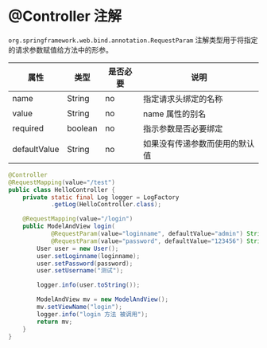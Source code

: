 # @Controller  注解

`org.springframework.web.bind.annotation.RequestParam` 注解类型用于将指定的请求参数赋值给方法中的形参。

| 属性 | 类型 | 是否必要 | 说明 |
|---|---|---|---|
| name | String | no | 指定请求头绑定的名称 |
| value | String | no | name 属性的别名 |
| required | boolean | no | 指示参数是否必要绑定 |
| defaultValue | String | no | 如果没有传递参数而使用的默认值 |

```java
@Controller
@RequestMapping(value="/test")
public class HelloController {
    private static final Log logger = LogFactory
            .getLog(HelloController.class);

    @RequestMapping(value="/login")
    public ModelAndView login(
            @RequestParam(value="loginname", defaultValue="admin") String loginname,
            @RequestParam(value="password", defaultValue="123456") String password) {
        User user = new User();
        user.setLoginname(loginname);
        user.setPassword(password);
        user.setUsername("测试");

        logger.info(user.toString());

        ModelAndView mv = new ModelAndView();
        mv.setViewName("login");
        logger.info("login 方法 被调用");
        return mv;
    }
}
```
